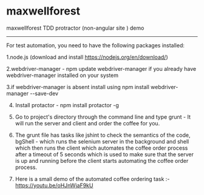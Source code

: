 # maxwellforest

maxwellforest TDD protractor (non-angular site ) demo
________________________________________________________________


For test automation, you need to have the following packages installed:

1.node.js (download and install https://nodejs.org/en/download/)


2.webdriver-manager - npm update webdriver-manager if you already have webdriver-manager installed 
on your system


3.if webdriver-manager is absent install using npm install webdriver-manager --save-dev


4. Install protactor - npm install  protactor -g


5. Go to project's directory through the command line <project directory path> and type grunt  - It 
will run the server and client and order the coffee for you.


6. The grunt file has tasks like jshint to check the semantics of the code, bgShell - which runs the 
selenium server in the background and shell which then runs the client which automates the coffee 
order process after a timeout of 5 seconds which is used to make sure that the server is up and running 
before the client starts automating the coffee order process.


7. Here is a small demo of the automated coffee ordering task :- https://youtu.be/oHJnWjaF9kU
